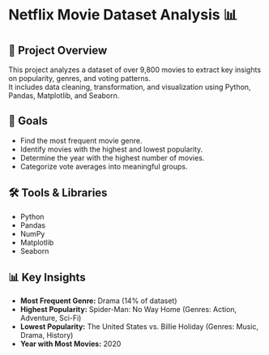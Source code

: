 # Netflix Movie Dataset Analysis 📊

## 📌 Project Overview
This project analyzes a dataset of over 9,800 movies to extract key insights on popularity, genres, and voting patterns.  
It includes data cleaning, transformation, and visualization using Python, Pandas, Matplotlib, and Seaborn.

## 🎯 Goals
- Find the most frequent movie genre.
- Identify movies with the highest and lowest popularity.
- Determine the year with the highest number of movies.
- Categorize vote averages into meaningful groups.

## 🛠 Tools & Libraries
- Python
- Pandas
- NumPy
- Matplotlib
- Seaborn

## 📊 Key Insights
- **Most Frequent Genre:** Drama (14% of dataset)
- **Highest Popularity:** Spider-Man: No Way Home (Genres: Action, Adventure, Sci-Fi)
- **Lowest Popularity:** The United States vs. Billie Holiday (Genres: Music, Drama, History)
- **Year with Most Movies:** 2020

